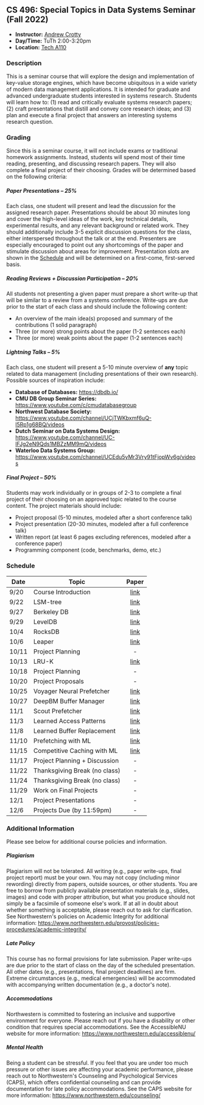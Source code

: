## CS 496: Special Topics in Data Systems Seminar (Fall 2022)
* **Instructor:** [Andrew Crotty](https://cs.brown.edu/people/acrotty/)
* **Day/Time:** TuTh 2:00-3:20pm
* **Location:** [Tech A110](https://www.northwestern.edu/fm/campus/classroom-catalog/tech-a110.html)

### Description
This is a seminar course that will explore the design and implementation of
key-value storage engines, which have become ubiquitous in a wide variety of
modern data management applications. It is intended for graduate and advanced
undergraduate students interested in systems research. Students will learn how
to: (1) read and critically evaluate systems research papers; (2) craft
presentations that distill and convey core research ideas; and (3) plan and
execute a final project that answers an interesting systems research question.

### Grading
Since this is a seminar course, it will not include exams or traditional
homework assignments. Instead, students will spend most of their time reading,
presenting, and discussing research papers. They will also complete a final
project of their choosing. Grades will be determined based on the following
criteria:

##### Paper Presentations – 25%
Each class, one student will present and lead the discussion for the
assigned research paper. Presentations should be about 30 minutes long and cover
the high-level ideas of the work, key technical details, experimental results,
and any relevant background or related work. They should additionally include
3-5 explicit discussion questions for the class, either interspersed throughout
the talk or at the end. Presenters are especially encouraged to point out any
shortcomings of the paper and stimulate discussion about areas for improvement.
Presentation slots are shown in the [Schedule](#schedule) and will be determined
on a first-come, first-served basis.

##### Reading Reviews + Discussion Participation – 20%
All students not presenting a given paper must prepare a short write-up that
will be similar to a review from a systems conference. Write-ups are due prior
to the start of each class and should include the following content:

* An overview of the main idea(s) proposed and summary of the contributions (1 solid paragraph)
* Three (or more) strong points about the paper (1-2 sentences each)
* Three (or more) weak points about the paper (1-2 sentences each)

##### Lightning Talks – 5%
Each class, one student will present a 5-10 minute overview of **any** topic
related to data management (including presentations of their own research).
Possible sources of inspiration include:

* **Database of Databases:** https://dbdb.io/
* **CMU DB Group Seminar Series:** https://www.youtube.com/c/cmudatabasegroup
* **Northwest Database Society:** https://www.youtube.com/channel/UCjTWKbxmf6uQ-l5Rp1g68BQ/videos
* **Dutch Seminar on Data Systems Design:** https://www.youtube.com/channel/UC-lFJg2eN9Qds1MBZzMM9mQ/videos
* **Waterloo Data Systems Group:** https://www.youtube.com/channel/UCEdu5yMr3Vry91tFjopWv6g/videos

##### Final Project – 50%
Students may work individually or in groups of 2-3 to complete a final project
of their choosing on an approved topic related to the course content. The
project materials should include:

* Project proposal (5-10 minutes, modeled after a short conference talk)
* Project presentation (20-30 minutes, modeled after a full conference talk)
* Written report (at least 6 pages excluding references, modeled after a conference paper)
* Programming component (code, benchmarks, demo, etc.)

### Schedule
| Date  | Topic                         | Paper                              |
| ----- | ----------------------------- | :--------------------------------: |
| 9/20  | Course Introduction           | [link](papers/cs496_f22_09-20.pdf) |
| 9/22  | LSM-tree                      | [link](papers/cs496_f22_09-22.pdf) |
| 9/27  | Berkeley DB                   | [link](papers/cs496_f22_09-27.pdf) |
| 9/29  | LevelDB                       | [link](papers/cs496_f22_09-29.pdf) |
| 10/4  | RocksDB                       | [link](papers/cs496_f22_10-04.pdf) |
| 10/6  | Leaper                        | [link](papers/cs496_f22_10-06.pdf) |
| 10/11 | Project Planning              | -                                  |
| 10/13 | LRU-K                         | [link](papers/cs496_f22_10-13.pdf) |
| 10/18 | Project Planning              | -                                  |
| 10/20 | Project Proposals             | -                                  |
| 10/25 | Voyager Neural Prefetcher     | [link](papers/cs496_f22_10-25.pdf) |
| 10/27 | DeepBM Buffer Manager         | [link](papers/cs496_f22_10-27.pdf) |
| 11/1  | Scout Prefetcher              | [link](papers/cs496_f22_11-01.pdf) |
| 11/3  | Learned Access Patterns       | [link](papers/cs496_f22_11-03.pdf) |
| 11/8  | Learned Buffer Replacement    | [link](papers/cs496_f22_11-08.pdf) |
| 11/10 | Prefetching with ML           | [link](papers/cs496_f22_11-10.pdf) |
| 11/15 | Competitive Caching with ML   | [link](papers/cs496_f22_11-15.pdf) |
| 11/17 | Project Planning + Discussion | -                                  |
| 11/22 | Thanksgiving Break (no class) | -                                  |
| 11/24 | Thanksgiving Break (no class) | -                                  |
| 11/29 | Work on Final Projects        | -                                  |
| 12/1  | Project Presentations         | -                                  |
| 12/6  | Projects Due (by 11:59pm)     | -                                  |

### Additional Information
Please see below for additional course policies and information.

##### Plagiarism
Plagiarism will not be tolerated. All writing (e.g., paper write-ups, final
project report) must be your own. You may not copy (including minor rewording)
directly from papers, outside sources, or other students. You are free to borrow
from publicly available presentation materials (e.g., slides, images) and code
with proper attribution, but what you produce should not simply be a facsimile
of someone else's work. If at all in doubt about whether something is
acceptable, please reach out to ask for clarification. See Northwestern's
policies on Academic Integrity for additional information:
https://www.northwestern.edu/provost/policies-procedures/academic-integrity/

##### Late Policy
This course has no formal provisions for late submission. Paper write-ups are
due prior to the start of class on the day of the scheduled presentation. All
other dates (e.g., presentations, final project deadlines) are firm. Extreme
circumstances (e.g., medical emergencies) will be accommodated with accompanying
written documentation (e.g., a doctor's note).

##### Accommodations
Northwestern is committed to fostering an inclusive and supportive environment
for everyone. Please reach out if you have a disability or other condition that
requires special accommodations. See the AccessibleNU website for more
information: https://www.northwestern.edu/accessiblenu/

##### Mental Health
Being a student can be stressful. If you feel that you are under too much
pressure or other issues are affecting your academic performance, please reach
out to Northwestern's Counseling and Psychological Services (CAPS), which offers
confidential counseling and can provide documentation for late policy
accommodations. See the CAPS website for more information:
https://www.northwestern.edu/counseling/
